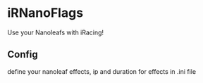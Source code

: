 # iRNanoFlags

Use your Nanoleafs with iRacing!

## Config

define your nanoleaf effects, ip and duration for effects in .ini file 